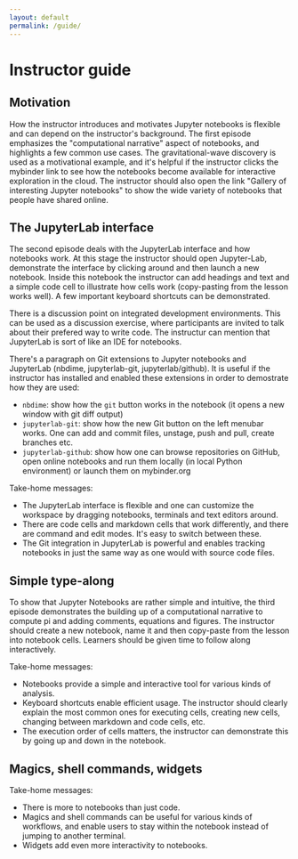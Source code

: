 ```yaml
---
layout: default
permalink: /guide/
---
```


# Instructor guide

## Motivation

How the instructor introduces and motivates Jupyter notebooks is flexible and 
can depend on the instructor's background. The first episode emphasizes the 
"computational narrative" aspect of notebooks, and highlights a few 
common use cases. The gravitational-wave discovery is used as a motivational 
example, and it's helpful if the instructor clicks the mybinder link to see how 
the notebooks become available for interactive exploration in the cloud.
The instructor should also open the link "Gallery of interesting Jupyter notebooks"
to show the wide variety of notebooks that people have shared online.


## The JupyterLab interface

The second episode deals with the JupyterLab interface and how notebooks work. At 
this stage the instructor should open Jupyter-Lab, demonstrate the 
interface by clicking around and then launch a new notebook. Inside this notebook 
the instructor can add headings and text and a simple code cell to illustrate 
how cells work (copy-pasting from the lesson works well). A few important keyboard 
shortcuts can be demonstrated.

There is a discussion point on integrated development environments. This can 
be used as a discussion exercise, where participants are invited to talk about 
their prefered way to write code. The instructur can mention that JupyterLab is 
sort of like an IDE for notebooks.

There's a paragraph on Git extensions to Jupyter notebooks and JupyterLab (nbdime, jupyterlab-git, jupyterlab/github). It is useful if the instructor has installed and enabled these extensions in order to demostrate how they are used:
- `nbdime`: show how the `git` button works in the notebook (it opens a new window with git diff output)
- `jupyterlab-git`: show how the new Git button on the left menubar works. One can add and commit files, unstage, push and pull, create branches etc.
- `jupyterlab-github`: show how one can browse repositories on GitHub, open online notebooks and run them locally (in local Python environment) or launch them on mybinder.org

Take-home messages:
- The JupyterLab interface is flexible and one can customize the workspace by dragging 
  notebooks, terminals and text editors around.
- There are code cells and markdown cells that work differently, and there are 
  command and edit modes. It's easy to switch between these.
- The Git integration in JupyterLab is powerful and enables tracking notebooks in just 
  the same way as one would with source code files.

## Simple type-along

To show that Jupyter Notebooks are rather simple and intuitive, the third episode
demonstrates the building up of a computational narrative 
to compute pi and adding comments, equations and figures. 
The instructor should create a new notebook, name it and then copy-paste from the lesson 
into notebook cells. Learners should be given time to follow along interactively.

Take-home messages:
- Notebooks provide a simple and interactive tool for various kinds of analysis. 
- Keyboard shortcuts enable efficient usage. The instructor should clearly
  explain the most common ones for executing cells, creating new cells, changing 
  between markdown and code cells, etc.
- The execution order of cells matters, the instructor can demonstrate this by 
  going up and down in the notebook.


## Magics, shell commands, widgets

Take-home messages:
- There is more to notebooks than just code.
- Magics and shell commands can be useful for various kinds of workflows, and enable 
  users to stay within the notebook instead of jumping to another terminal.
- Widgets add even more interactivity to notebooks.





